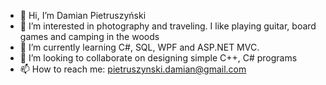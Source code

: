 - 👋 Hi, I’m Damian Pietruszyński
- 👀 I’m interested in photography and traveling. I like playing guitar, board games and camping in the woods
- 🌱 I’m currently learning C#, SQL, WPF and ASP.NET MVC.
- 💞️ I’m looking to collaborate on designing simple C++, C# programs
- 📫 How to reach me: pietruszynski.damian@gmail.com

<!---
pietruchaa93/pietruchaa93 is a ✨ special ✨ repository because its `README.md` (this file) appears on your GitHub profile.
You can click the Preview link to take a look at your changes.
--->

